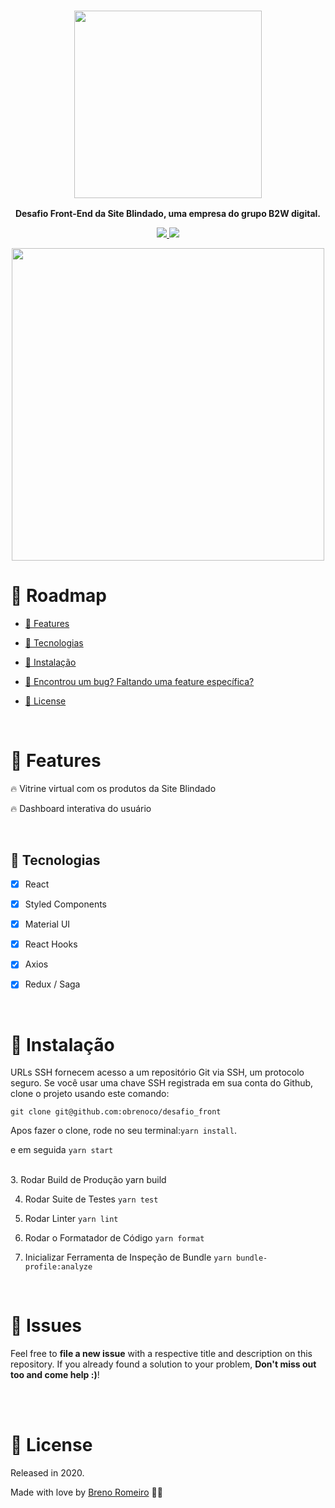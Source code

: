 <h3 align="center">
  <img src="https://i.imgur.com/LowEEdR.png" width="300px"/>
</h3> 
<p align="center"><strong> Desafio Front-End da Site Blindado, uma empresa do grupo B2W digital.</strong></p>

<p  align="center">
  <a  href="">
  <img  src="https://img.shields.io/github/stars/siteblindado/desafio_front"/>
  </a>
  <img  src="https://img.shields.io/github/forks/siteblindado/desafio_front"/>
  </>
</p>

<p align="center">
  <img src ="https://media.giphy.com/media/vFY003FjYHpJsoFk95/giphy.gif" width="500px"  />
</p>


# :pushpin: Roadmap

* [:rocket: Features](#rocket-features)

* [:robot: Tecnologias](#robot-tecnologias)

* [:construction_worker: Instalação](#construction_worker-instalação)

* [:bug: Encontrou um bug? Faltando uma feature específica?](#bug-issues)

* [:closed_book: License](#closed_book-license)


<br />

# :rocket: Features

<p>🔥 Vitrine virtual com os produtos da Site Blindado</p>
<p>🔥 Dashboard interativa do usuário</p>


<br />

## :robot: Tecnologias

- [x] React
- [x] Styled Components
- [x] Material UI
- [x] React Hooks
- [x] Axios
- [x] Redux / Saga


<br />

# :construction_worker: Instalação


URLs SSH fornecem acesso a um repositório Git via SSH, um protocolo seguro. Se você usar uma chave SSH registrada em sua conta do Github, clone o projeto usando este comando:


```git clone git@github.com:obrenoco/desafio_front```


Apos fazer o clone, rode no seu terminal:`yarn install`.<br />

e em seguida `yarn start`

<br/>
3. Rodar Build de Produção yarn build

4. Rodar Suite de Testes `yarn test`

5. Rodar Linter `yarn lint`

6. Rodar o Formatador de Código `yarn format`

7. Inicializar Ferramenta de Inspeção de Bundle `yarn bundle-profile:analyze`

   
<br />



# :bug: Issues



Feel free to **file a new issue** with a respective title and description on this repository. If you already found a solution to your problem, **Don't miss out too and come help :)**!



<br />








<br/>

# :closed_book: License


Released in 2020.

Made with love by [Breno Romeiro](https://github.com/obrenoco) 💜🚀
